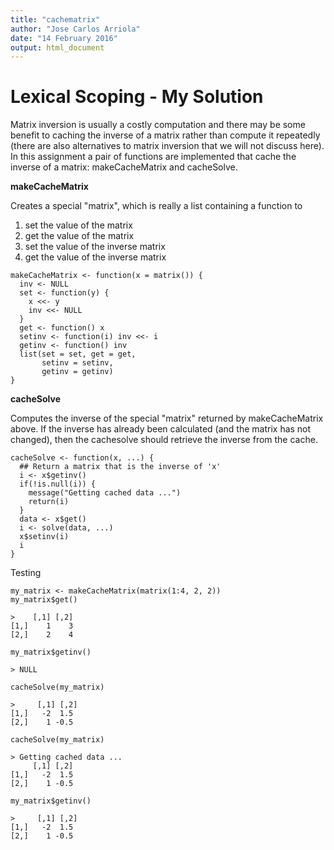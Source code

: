 ```yaml
---
title: "cachematrix"
author: "Jose Carlos Arriola"
date: "14 February 2016"
output: html_document
---
```


Lexical Scoping - My Solution
===============

Matrix inversion is usually a costly computation and there may be some benefit to caching the inverse of a matrix rather than compute it repeatedly (there are also alternatives to matrix inversion that we will not discuss here). In this assignment a pair of functions are implemented that cache the inverse of a matrix: makeCacheMatrix and cacheSolve.

**makeCacheMatrix**

Creates a special "matrix", which is really a list containing a function to

1. set the value of the matrix
2. get the value of the matrix
3. set the value of the inverse matrix
4. get the value of the inverse matrix

```{r}
makeCacheMatrix <- function(x = matrix()) {
  inv <- NULL
  set <- function(y) {
    x <<- y
    inv <<- NULL
  }
  get <- function() x
  setinv <- function(i) inv <<- i
  getinv <- function() inv
  list(set = set, get = get,
       setinv = setinv,
       getinv = getinv)
}
```

**cacheSolve**

Computes the inverse of the special "matrix" returned by makeCacheMatrix above. If the inverse has already been calculated (and the matrix has not changed), then the cachesolve should retrieve the inverse from the cache.

```{r}
cacheSolve <- function(x, ...) {
  ## Return a matrix that is the inverse of 'x'
  i <- x$getinv()
  if(!is.null(i)) {
    message("Getting cached data ...")
    return(i)
  }
  data <- x$get()
  i <- solve(data, ...)
  x$setinv(i)
  i
}
```

Testing

```{r}
my_matrix <- makeCacheMatrix(matrix(1:4, 2, 2))
my_matrix$get()
```
```
>    [,1] [,2]
[1,]    1    3
[2,]    2    4
```

```{r}
my_matrix$getinv()
```
```
> NULL
```

```{r}
cacheSolve(my_matrix)
```
```
>     [,1] [,2]
[1,]   -2  1.5
[2,]    1 -0.5
```

```{r}
cacheSolve(my_matrix)
```
```
> Getting cached data ...
     [,1] [,2]
[1,]   -2  1.5
[2,]    1 -0.5
```

```{r}
my_matrix$getinv()
```
```
>     [,1] [,2]
[1,]   -2  1.5
[2,]    1 -0.5
```
